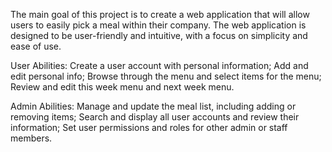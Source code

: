 The main goal of this project is to create a web application that will allow users to easily pick a meal within their company. The web application is designed to be user-friendly and intuitive, with a focus on simplicity and ease of use.

User Abilities:
Create a user account with personal information;
Add and edit personal info;
Browse through the menu and select items for the menu;
Review  and edit this week menu and next week menu.


Admin Abilities:
Manage and update the meal list, including adding or removing items;
Search and display all user accounts and review their information;
Set user permissions and roles for other admin or staff members.



